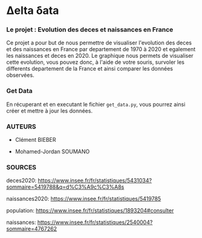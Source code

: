 # Δelta δata


### Le projet : Evolution des deces et naissances en France


Ce projet a pour but de nous permettre de visualiser l'evolution des deces et des naissances en France par departement de 1970 à 2020 et egalement les naissances et deces en 2020. Le graphique nous permets de visualiser cette evolution, vous pouvez donc, à l'aide de votre souris, survoler les differents departement de la France et ainsi comparer les données observées.


### Get Data


En récuperant et en executant le fichier `get_data.py`, vous pourrez ainsi créer et mettre à jour les données.
 

### AUTEURS 


- Clément BIEBER

- Mohamed-Jordan SOUMANO


### SOURCES


deces2020: https://www.insee.fr/fr/statistiques/5431034?sommaire=5419788&q=d%C3%A9c%C3%A8s

naissances2020: https://www.insee.fr/fr/statistiques/5419785

population: https://www.insee.fr/fr/statistiques/1893204#consulter

naissances: https://www.insee.fr/fr/statistiques/2540004?sommaire=4767262
